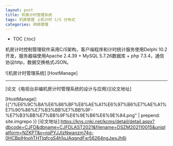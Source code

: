 ```yaml
---
layout: post
title: 机房计时管理系统
tags: 机房管理 上机计时 C/S 分布式
categories: 网络管理
---
```


* TOC
{:toc}

机房计时控制管理软件采用C/S架构，客户端程序和计时统计服务使用Delphi 10.2开发，服务器端使用Apache 2.4.39 + MySQL 5.7.26数据库 + php 7.3.4，通信协议http，数据交换格式JSON。

![机房计时管理系统] [HostManage]

---

[论文《电视台非编机房计时管理系统的设计与应用》][论文地址]

[HostManage]: {{"/%E6%9C%BA%E6%88%BF%E8%AE%A1%E6%97%B6%E7%AE%A1%E7%90%86%E7%B3%BB%E7%BB%9F-%E7%B3%BB%E7%BB%9F%E6%9E%B6%E6%9E%84.png" | prepend: site.imgrepo }}
[论文地址]:https://kns.cnki.net/kcms/detail/detail.aspx?dbcode=CJFD&dbname=CJFDLAST2021&filename=DSZM202110015&uniplatform=NZKPT&v=nsPYJJIzNwanzm74g-0HCBpIHnohTHTIqfcgS4h1qJAqgndFxr56264ngJwxJh6i